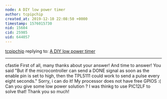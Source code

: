 ```yaml
---
node: A DIY low power timer
author: tcpipchip
created_at: 2019-12-10 22:08:50 +0000
timestamp: 1576015730
nid: 15604
cid: 25985
uid: 644057
---
```




[tcpipchip](../profile/tcpipchip) replying to: [A DIY low power timer](../notes/cfastie/01-24-2018/a-diy-low-power-timer)

----
cfastie
First of all, many thanks about your answer! And time to answer!
You said
"But if the microcontroller can send a DONE signal as soon as the enable pin is set to high, then the TPL5111 could work to send a pulse every eight seconds."
Sorry, i can do it! My processor does not have free GPIOS :(
Can you give some low power solution ? I was thinkg to use PIC12LF to solve that!
Thank you so much!
